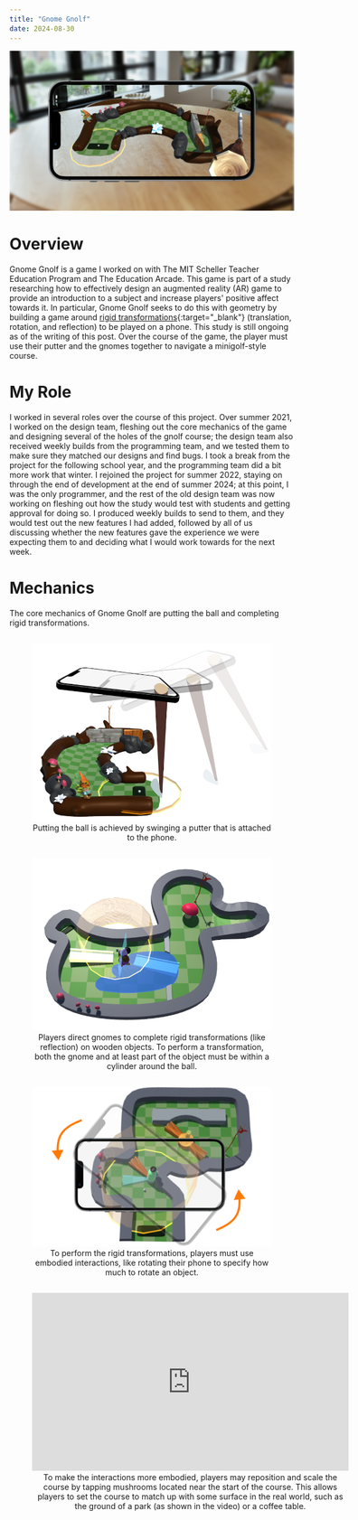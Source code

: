 ```yaml
---
title: "Gnome Gnolf"
date: 2024-08-30
---
```

![A smartphone shows an augmented reality application in which a putter is attached to the phone and a minigolf course floats in front of the phone. On the left of the course is the ball, around which is a yellow circle. A gnome stands nearby, along with several mushrooms. A sloped curve leads to the right side of the course, where the hole is blocked off by a stone wall and a wooden triangular prism.](/assets/images/gnome-gnolf-header.png)

# Overview
Gnome Gnolf is a game I worked on with The MIT Scheller Teacher Education Program and The Education Arcade. This game is part of a study researching how to effectively design an augmented reality (AR) game to provide an introduction to a subject and increase players' positive affect towards it. In particular, Gnome Gnolf seeks to do this with geometry by building a game around [rigid transformations](https://en.wikipedia.org/wiki/Rigid_transformation){:target="_blank"} (translation, rotation, and reflection) to be played on a phone. This study is still ongoing as of the writing of this post. Over the course of the game, the player must use their putter and the gnomes together to navigate a minigolf-style course.

# My Role
I worked in several roles over the course of this project. Over summer 2021, I worked on the design team, fleshing out the core mechanics of the game and designing several of the holes of the gnolf course; the design team also received weekly builds from the programming team, and  we tested them to make sure they matched our designs and find bugs. I took a break from the project for the following school year, and the programming team did a bit more work that winter. I rejoined the project for summer 2022, staying on through the end of development at the end of summer 2024; at this point, I was the only programmer, and the rest of the old design team was now working on fleshing out how the study would test with students and getting approval for doing so. I produced weekly builds to send to them, and they would test out the new features I had added, followed by all of us discussing whether the new features gave the experience we were expecting them to and deciding what I would work towards for the next week.

# Mechanics
The core mechanics of Gnome Gnolf are putting the ball and completing rigid transformations.

<figure style="display:inline-block;">
    <img
        src="/assets/images/gnome-gnolf-putting.png"
        alt="The same course as shown above, but viewed from the left. Above the course is a smartphone, looking down at the course. Extending out of the right side of the phone is a putter, which is lined up to putt the ball towards the sloped curve."
        />
    <figcaption style="text-align:center;">
        Putting the ball is achieved by swinging a putter that is attached to the phone.
    </figcaption>
</figure>

<figure style="display:inline-block;">
    <img
        src="/assets/images/gnome-gnolf-reflection.png"
        alt="A minigolf-style course with an outer wall in the shape of a duck in profile. In the duck's body, a there is a wing-shaped lake. A ramp points away from the lake, and a ghost version of the ramp is reflected to point across the lake. In between the ramp and its reflection is a gnome, showing the plane across which the ramp is reflected. Next to the gnome is the ball, around which is a yellow cylinder."
        />
    <figcaption style="text-align:center;">
        Players direct gnomes to complete rigid transformations (like reflection) on wooden objects. To perform a transformation, both the gnome and at least part of the object must be within a cylinder around the ball.
    </figcaption>
</figure>

<figure style="display:inline-block;">
    <img
        src="/assets/images/gnome-gnolf-rotation.png"
        alt="A minigolf-style course in which a wooden object is blocking the ball's progress. A gnome stands on top of the object, and a ghost version of the object, having been rotated around the gnome, is in a position such that the player could putt around it. Next to the gnome is the ball, around which is a yellow cylinder. Looking down on the course is a phone aligned with the ghost object, along with a reduced-opacity version of the phone aligned with the object and arrows indicating a rotaion from the reduced-opacity phone to the full-opacity phone."
        />
    <figcaption style="text-align:center;">
        To perform the rigid transformations, players must use embodied interactions, like rotating their phone to specify how much to rotate an object.
    </figcaption>
</figure>

<figure style="display:inline-block;">
    <iframe width="560" height="315" src="https://www.youtube.com/embed/7xWpweBAuOo?si=VIhQaPpydCbtKpSG" title="YouTube video player" frameborder="0" allow="accelerometer; autoplay; clipboard-write; encrypted-media; gyroscope; picture-in-picture; web-share" referrerpolicy="strict-origin-when-cross-origin" allowfullscreen></iframe>
    <figcaption style="text-align:center;">
        To make the interactions more embodied, players may reposition and scale the course by tapping mushrooms located near the start of the course. This allows players to set the course to match up with some surface in the real world, such as the ground of a park (as shown in the video) or a coffee table.
    </figcaption>
</figure>


